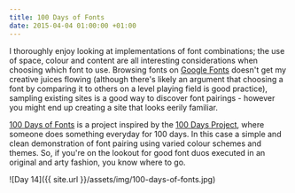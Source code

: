 ```yaml
---
title: 100 Days of Fonts
date: 2015-04-04 01:00:00 +01:00
---
```


I thoroughly enjoy looking at implementations of font combinations; the use of space, colour and content are all interesting considerations when choosing which font to use. Browsing fonts on [Google Fonts](http://www.google.com/fonts) doesn't get my creative juices flowing (although there's likely an argument that choosing a font by comparing it to others on a level playing field is good practice), sampling existing sites is a good way to discover font pairings - however you might end up creating a site that looks eerily familiar.

[100 Days of Fonts](http://100daysoffonts.com/) is a project inspired by the [100 Days Project](http://100daysproject.co.nz/), where someone does something everyday for 100 days. In this case a simple and clean demonstration of font pairing using varied colour schemes and themes. So, if you're on the lookout for good font duos executed in an original and arty fashion, you know where to go.

![Day 14]({{ site.url }}/assets/img/100-days-of-fonts.jpg)